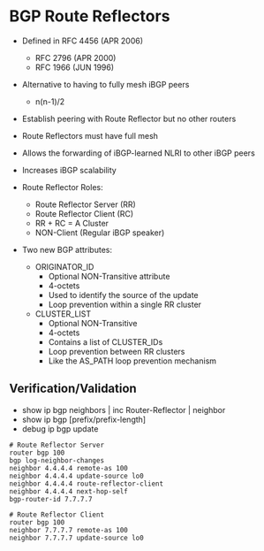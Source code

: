 # BGP Route Reflectors

- Defined in RFC 4456 (APR 2006)
  - RFC 2796 (APR 2000)
  - RFC 1966 (JUN 1996)
- Alternative to having to fully mesh iBGP peers
  - n(n-1)/2
- Establish peering with Route Reflector but no other routers
- Route Reflectors must have full mesh
- Allows the forwarding of iBGP-learned NLRI to other iBGP peers
- Increases iBGP scalability

- Route Reflector Roles:
  - Route Reflector Server (RR)
  - Route Reflector Client (RC)
  - RR + RC = A Cluster
  - NON-Client (Regular iBGP speaker)
- Two new BGP attributes:
  - ORIGINATOR_ID
    - Optional NON-Transitive attribute
    - 4-octets
    - Used to identify the source of the update
    - Loop prevention within a single RR cluster
  - CLUSTER_LIST
    - Optional NON-Transitive
    - 4-octets
    - Contains a list of CLUSTER_IDs
    - Loop prevention between RR clusters
    - Like the AS_PATH loop prevention mechanism

## Verification/Validation
- show ip bgp neighbors | inc Router-Reflector | neighbor
- show ip bgp [prefix/prefix-length]
- debug ip bgp update

```
# Route Reflector Server
router bgp 100
bgp log-neighbor-changes
neighbor 4.4.4.4 remote-as 100
neighbor 4.4.4.4 update-source lo0
neighbor 4.4.4.4 route-reflector-client
neighbor 4.4.4.4 next-hop-self
bgp-router-id 7.7.7.7

# Route Reflector Client
router bgp 100
neighbor 7.7.7.7 remote-as 100
neighbor 7.7.7.7 update-source lo0
```